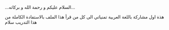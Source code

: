 ...السلام عليكم و رحمة الله و بركاته...

هذة اول مشاركة باللغة العربية تمنياتي الى كل من قرأ هذا الملف بالاستفادة الكاملة من هذا التدريب
سلام
